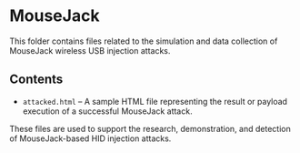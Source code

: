 # MouseJack

This folder contains files related to the simulation and data collection of MouseJack wireless USB injection attacks.

## Contents

- `attacked.html` – A sample HTML file representing the result or payload execution of a successful MouseJack attack.


These files are used to support the research, demonstration, and detection of MouseJack-based HID injection attacks.
